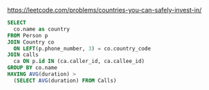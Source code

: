 https://leetcode.com/problems/countries-you-can-safely-invest-in/

```sql
SELECT
  co.name as country
FROM Person p
JOIN Country co
  ON LEFT(p.phone_number, 3) = co.country_code
JOIN calls
  ca ON p.id IN (ca.caller_id, ca.callee_id)
GROUP BY co.name
HAVING AVG(duration) >
  (SELECT AVG(duration) FROM Calls)
```
